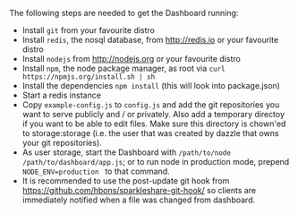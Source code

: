 The following steps are needed to get the Dashboard running:

- Install `git` from your favourite distro
- Install `redis`, the nosql database, from http://redis.io or your favourite distro
- Install `nodejs` from http://nodejs.org or your favourite distro
- Install `npm`, the node package manager, as root via `curl https://npmjs.org/install.sh | sh`
- Install the dependencies `npm install` (this will look into package.json)
- Start a redis instance
- Copy `example-config.js` to `config.js` and add the git repositories you want to serve publicly and / or privately.
  Also add a temporary directoy if you want to be able to edit files. Make sure this directory is
  chown'ed to storage:storage (i.e. the user that was created by dazzle that owns your git repositories).
- As user storage, start the Dashboard with `/path/to/node /path/to/dashboard/app.js`; or to run
  node in production mode, prepend `NODE_ENV=production ` to that command.
- It is recommended to use the post-update git hook from
  https://github.com/hbons/sparkleshare-git-hook/ so clients are immediately notified when a file was
  changed from dashboard.
